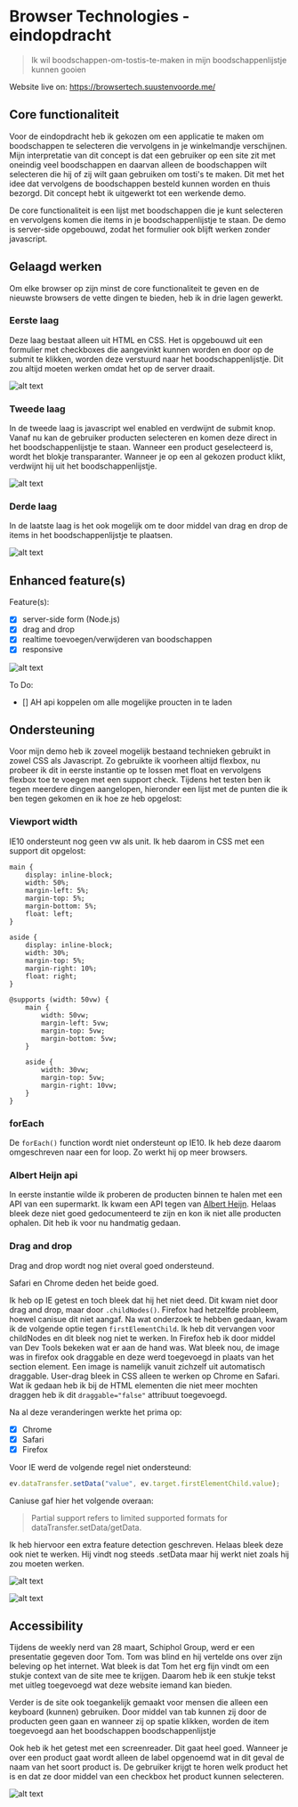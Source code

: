 # Browser Technologies - eindopdracht

> Ik wil boodschappen-om-tostis-te-maken in mijn boodschappenlijstje kunnen gooien

Website live on: https://browsertech.suustenvoorde.me/

## Core functionaliteit
Voor de eindopdracht heb ik gekozen om een applicatie te maken om boodschappen te selecteren die vervolgens in je winkelmandje verschijnen. Mijn interpretatie van dit concept is dat een gebruiker op een site zit met oneindig veel boodschappen en daarvan alleen de boodschappen wilt selecteren die hij of zij wilt gaan gebruiken om tosti's te maken. Dit met het idee dat vervolgens de boodschappen besteld kunnen worden en thuis bezorgd. Dit concept hebt ik uitgewerkt tot een werkende demo.

De core functionaliteit is een lijst met boodschappen die je kunt selecteren en vervolgens komen die items in je boodschappenlijstje te staan. De demo is server-side opgebouwd, zodat het formulier ook blijft werken zonder javascript.

## Gelaagd werken
Om elke browser op zijn minst de core functionaliteit te geven en de nieuwste browsers de vette dingen te bieden, heb ik in drie lagen gewerkt.

### Eerste laag
Deze laag bestaat alleen uit HTML en CSS. Het is opgebouwd uit een formulier met checkboxes die aangevinkt kunnen worden en door op de submit te klikken, worden deze verstuurd naar het boodschappenlijstje. Dit zou altijd moeten werken omdat het op de server draait.

![alt text](https://github.com/s44s/browser-technologies/blob/master/opdracht3/public/images/laag1.jpg "Schets")

### Tweede laag
In de tweede laag is javascript wel enabled en verdwijnt de submit knop. Vanaf nu kan de gebruiker producten selecteren en komen deze direct in het boodschappenlijstje te staan. Wanneer een product geselecteerd is, wordt het blokje transparanter. Wanneer je op een al gekozen product klikt, verdwijnt hij uit het boodschappenlijstje.

![alt text](https://github.com/s44s/browser-technologies/blob/master/opdracht3/public/images/laag2.jpg "Schets")

### Derde laag
In de laatste laag is het ook mogelijk om te door middel van drag en drop de items in het boodschappenlijstje te plaatsen.

![alt text](https://github.com/s44s/browser-technologies/blob/master/opdracht3/public/images/laag3.jpg "Schets")

## Enhanced feature(s)
Feature(s):
- [x] server-side form (Node.js)
- [x] drag and drop
- [x] realtime toevoegen/verwijderen van boodschappen
- [x] responsive

![alt text](https://github.com/s44s/browser-technologies/blob/master/opdracht3/public/images/iphone66.jpg "Schets")

To Do:
- [] AH api koppelen om alle mogelijke proucten in te laden

## Ondersteuning
Voor mijn demo heb ik zoveel mogelijk bestaand technieken gebruikt in zowel CSS als Javascript. Zo gebruikte ik voorheen altijd flexbox, nu probeer ik dit in eerste instantie op te lossen met float en vervolgens flexbox toe te voegen met een support check. Tijdens het testen ben ik tegen meerdere dingen aangelopen, hieronder een lijst met de punten die ik ben tegen gekomen en ik hoe ze heb opgelost:

### Viewport width
IE10 ondersteunt nog geen vw als unit. Ik heb daarom in CSS met een support dit opgelost:

```
main {
	display: inline-block;
	width: 50%;
	margin-left: 5%;
	margin-top: 5%;
	margin-bottom: 5%;
	float: left;
}

aside {
	display: inline-block;
	width: 30%;
	margin-top: 5%;
	margin-right: 10%;
	float: right;
}

@supports (width: 50vw) {
	main {
		width: 50vw;
		margin-left: 5vw;
		margin-top: 5vw;
		margin-bottom: 5vw;
	}

	aside {
		width: 30vw;
		margin-top: 5vw;
		margin-right: 10vw;
	}
}
```

### forEach
De `forEach()` function wordt niet ondersteunt op IE10. Ik heb deze daarom omgeschreven naar een for loop. Zo werkt hij op meer browsers.

### Albert Heijn api
In eerste instantie wilde ik proberen de producten binnen te halen met een API van een supermarkt. Ik kwam een API tegen van [Albert Heijn](https://www.npmjs.com/package/albert-heijn). Helaas bleek deze niet goed gedocumenteerd te zijn en kon ik niet alle producten ophalen. Dit heb ik voor nu handmatig gedaan.

### Drag and drop
Drag and drop wordt nog niet overal goed ondersteund.

Safari en Chrome deden het beide goed.

Ik heb op IE getest en toch bleek dat hij het niet deed. Dit kwam niet door drag and drop, maar door `.childNodes()`. Firefox had hetzelfde probleem, hoewel canisue dit niet aangaf. Na wat onderzoek te hebben gedaan, kwam ik de volgende optie tegen `firstElementChild`. Ik heb dit vervangen voor childNodes en dit bleek nog niet te werken. In Firefox heb ik door middel van Dev Tools bekeken wat er aan de hand was. Wat bleek nou, de image was in firefox ook draggable en deze werd toegevoegd in plaats van het section element. Een image is namelijk vanuit zichzelf uit automatisch draggable. User-drag bleek in CSS alleen te werken op Chrome en Safari. Wat ik gedaan heb ik bij de HTML elementen die niet meer mochten draggen heb ik dit `draggable="false"` attribuut toegevoegd.

Na al deze veranderingen werkte het prima op:
- [x] Chrome
- [x] Safari
- [x] Firefox

Voor IE werd de volgende regel niet ondersteund:
```javascript
ev.dataTransfer.setData("value", ev.target.firstElementChild.value);
```

Caniuse gaf hier het volgende overaan:
> Partial support refers to limited supported formats for dataTransfer.setData/getData.

Ik heb hiervoor een extra feature detection geschreven. Helaas bleek deze ook niet te werken. Hij vindt nog steeds .setData maar hij werkt niet zoals hij zou moeten werken.

![alt text](https://github.com/s44s/browser-technologies/blob/master/opdracht3/public/images/ie11.png "Schets")

![alt text](https://github.com/s44s/browser-technologies/blob/master/opdracht3/public/images/ie10.png "Schets")


## Accessibility
Tijdens de weekly nerd van 28 maart, Schiphol Group, werd er een presentatie gegeven door Tom. Tom was blind en hij vertelde ons over zijn beleving op het internet. Wat bleek is dat Tom het erg fijn vindt om een stukje context van de site mee te krijgen. Daarom heb ik een stukje tekst met uitleg toegevoegd wat deze website iemand kan bieden.

Verder is de site ook toegankelijk gemaakt voor mensen die alleen een keyboard (kunnen) gebruiken. Door middel van tab kunnen zij door de producten geen gaan en wanneer zij op spatie klikken, worden de item toegevoegd aan het boodschappen boodschappenlijstje

Ook heb ik het getest met een screenreader. Dit gaat heel goed. Wanneer je over een product gaat wordt alleen de label opgenoemd wat in dit geval de naam van het soort product is. De gebruiker krijgt te horen welk product het is en dat ze door middel van een checkbox het product kunnen selecteren.

![alt text](https://github.com/s44s/browser-technologies/blob/master/opdracht3/public/images/screenreader.png "Schets")
